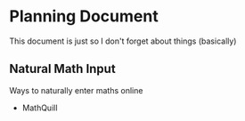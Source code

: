 # Planning Document

This document is just so I don't forget about things (basically)

## Natural Math Input
Ways to naturally enter maths online
* MathQuill
